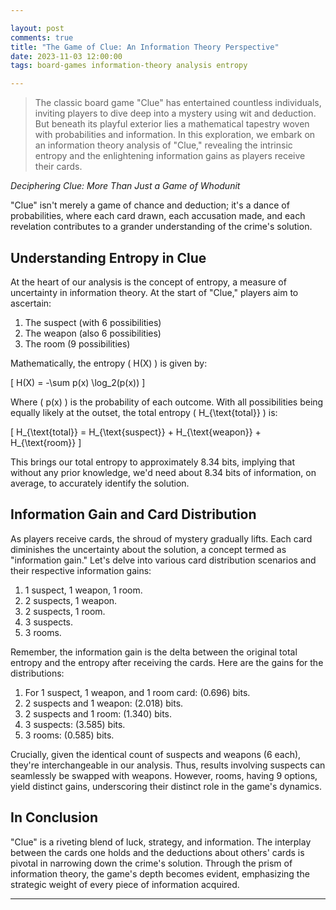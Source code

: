 ```yaml
---

layout: post
comments: true
title: "The Game of Clue: An Information Theory Perspective"
date: 2023-11-03 12:00:00
tags: board-games information-theory analysis entropy

---
```


> The classic board game "Clue" has entertained countless individuals, inviting players to dive deep into a mystery using wit and deduction. But beneath its playful exterior lies a mathematical tapestry woven with probabilities and information. In this exploration, we embark on an information theory analysis of "Clue," revealing the intrinsic entropy and the enlightening information gains as players receive their cards.

<!--more-->

*Deciphering Clue: More Than Just a Game of Whodunit*

"Clue" isn't merely a game of chance and deduction; it's a dance of probabilities, where each card drawn, each accusation made, and each revelation contributes to a grander understanding of the crime's solution.

## **Understanding Entropy in Clue**

At the heart of our analysis is the concept of entropy, a measure of uncertainty in information theory. At the start of "Clue," players aim to ascertain:

1. The suspect (with 6 possibilities)
2. The weapon (also 6 possibilities)
3. The room (9 possibilities)

Mathematically, the entropy \( H(X) \) is given by:

\[
H(X) = -\sum p(x) \log_2(p(x))
\]

Where \( p(x) \) is the probability of each outcome. With all possibilities being equally likely at the outset, the total entropy \( H_{\text{total}} \) is:

\[
H_{\text{total}} = H_{\text{suspect}} + H_{\text{weapon}} + H_{\text{room}}
\]

This brings our total entropy to approximately 8.34 bits, implying that without any prior knowledge, we'd need about 8.34 bits of information, on average, to accurately identify the solution.

## **Information Gain and Card Distribution**

As players receive cards, the shroud of mystery gradually lifts. Each card diminishes the uncertainty about the solution, a concept termed as "information gain." Let's delve into various card distribution scenarios and their respective information gains:

1. 1 suspect, 1 weapon, 1 room.
2. 2 suspects, 1 weapon.
3. 2 suspects, 1 room.
4. 3 suspects.
5. 3 rooms.

Remember, the information gain is the delta between the original total entropy and the entropy after receiving the cards. Here are the gains for the distributions:

1. For 1 suspect, 1 weapon, and 1 room card: \(0.696\) bits.
2. 2 suspects and 1 weapon: \(2.018\) bits.
3. 2 suspects and 1 room: \(1.340\) bits.
4. 3 suspects: \(3.585\) bits.
5. 3 rooms: \(0.585\) bits.

Crucially, given the identical count of suspects and weapons (6 each), they're interchangeable in our analysis. Thus, results involving suspects can seamlessly be swapped with weapons. However, rooms, having 9 options, yield distinct gains, underscoring their distinct role in the game's dynamics.

## **In Conclusion**

"Clue" is a riveting blend of luck, strategy, and information. The interplay between the cards one holds and the deductions about others' cards is pivotal in narrowing down the crime's solution. Through the prism of information theory, the game's depth becomes evident, emphasizing the strategic weight of every piece of information acquired.

---